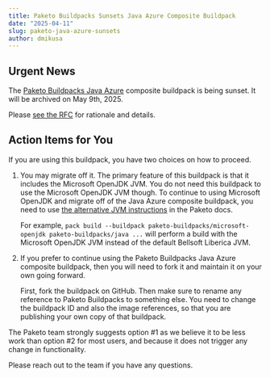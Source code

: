 ```yaml
---
title: Paketo Buildpacks Sunsets Java Azure Composite Buildpack
date: "2025-04-11"
slug: paketo-java-azure-sunsets
author: dmikusa
---
```


## Urgent News

The [Paketo Buildpacks Java Azure](https://github.com/paketo-buildpacks/java-azure) composite buildpack is being sunset. It will be archived on May 9th, 2025.

Please [see the RFC](https://github.com/paketo-buildpacks/rfcs/blob/main/text/java/0018-retire-java-azure-composite.md) for rationale and details.

## Action Items for You

If you are using this buildpack, you have two choices on how to proceed.

1. You may migrate off it. The primary feature of this buildpack is that it includes the Microsoft OpenJDK JVM. You do not need this buildpack to use the Microsoft OpenJDK JVM though. To continue to using Microsoft OpenJDK and migrate off of the Java Azure composite buildpack, you need to use [the alternative JVM instructions](https://paketo.io/docs/howto/java/#use-an-alternative-jvm) in the Paketo docs.

    For example, `pack build --buildpack paketo-buildpacks/microsoft-openjdk paketo-buildpacks/java ...` will perform a build with the Microsoft OpenJDK JVM instead of the default Bellsoft Liberica JVM.

2. If you prefer to continue using the Paketo Buildpacks Java Azure composite buildpack, then you will need to fork it and maintain it on your own going forward.

    First, fork the buildpack on GitHub. Then make sure to rename any reference to Paketo Buildpacks to something else. You need to change the buildpack ID and also the image references, so that you are publishing your own copy of that buildpack.

The Paketo team strongly suggests option #1 as we believe it to be less work than option #2 for most users, and because it does not trigger any change in functionality.

Please reach out to the team if you have any questions.
